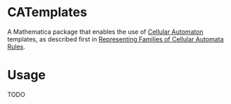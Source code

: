 # CATemplates

A Mathematica package that enables the use of [Cellular Automaton](http://en.wikipedia.org/wiki/Cellular_automaton) templates, as described first in [Representing Families of Cellular Automata Rules](http://www.mathematica-journal.com/2014/08/representing-families-of-cellular-automata-rules/).

# Usage

TODO
